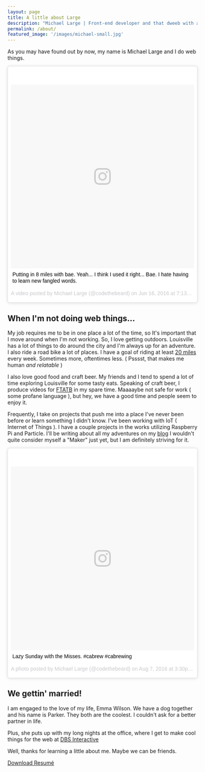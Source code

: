 ```yaml
---
layout: page
title: A little about Large
description: "Michael Large | Front-end developer and that dweeb with a beard."
permalink: /about/
featured_image: '/images/michael-small.jpg'
---
```


As you may have found out by now, my name is Michael Large and I do web things.

<div class="instagram-embed float-right">
<blockquote class="instagram-media" data-instgrm-captioned data-instgrm-version="7" style=" background:#FFF; border:0; border-radius:3px; box-shadow:0 0 1px 0 rgba(0,0,0,0.5),0 1px 10px 0 rgba(0,0,0,0.15); margin: 1px; max-width:658px; padding:0; width:99.375%; width:-webkit-calc(100% - 2px); width:calc(100% - 2px);"><div style="padding:8px;"> <div style=" background:#F8F8F8; line-height:0; margin-top:40px; padding:50.0% 0; text-align:center; width:100%;"> <div style=" background:url(data:image/png;base64,iVBORw0KGgoAAAANSUhEUgAAACwAAAAsCAMAAAApWqozAAAABGdBTUEAALGPC/xhBQAAAAFzUkdCAK7OHOkAAAAMUExURczMzPf399fX1+bm5mzY9AMAAADiSURBVDjLvZXbEsMgCES5/P8/t9FuRVCRmU73JWlzosgSIIZURCjo/ad+EQJJB4Hv8BFt+IDpQoCx1wjOSBFhh2XssxEIYn3ulI/6MNReE07UIWJEv8UEOWDS88LY97kqyTliJKKtuYBbruAyVh5wOHiXmpi5we58Ek028czwyuQdLKPG1Bkb4NnM+VeAnfHqn1k4+GPT6uGQcvu2h2OVuIf/gWUFyy8OWEpdyZSa3aVCqpVoVvzZZ2VTnn2wU8qzVjDDetO90GSy9mVLqtgYSy231MxrY6I2gGqjrTY0L8fxCxfCBbhWrsYYAAAAAElFTkSuQmCC); display:block; height:44px; margin:0 auto -44px; position:relative; top:-22px; width:44px;"></div></div> <p style=" margin:8px 0 0 0; padding:0 4px;"> <a href="https://www.instagram.com/p/BGvQiL_h6cx/" style=" color:#000; font-family:Arial,sans-serif; font-size:14px; font-style:normal; font-weight:normal; line-height:17px; text-decoration:none; word-wrap:break-word;" target="_blank">Putting in 8 miles with bae. Yeah... I think I used it right... Bae. I hate having to learn new fangled words.</a></p> <p style=" color:#c9c8cd; font-family:Arial,sans-serif; font-size:14px; line-height:17px; margin-bottom:0; margin-top:8px; overflow:hidden; padding:8px 0 7px; text-align:center; text-overflow:ellipsis; white-space:nowrap;">A video posted by Michael Large (@codethebeard) on <time style=" font-family:Arial,sans-serif; font-size:14px; line-height:17px;" datetime="2016-06-17T02:13:24+00:00">Jun 16, 2016 at 7:13pm PDT</time></p></div></blockquote>
</div>


## When I'm not doing web things...

My job requires me to be in one place a lot of the time, so It's important that I move around when I'm not working. So, I love getting outdoors. Louisville has a lot of things to do around the city and I'm always up for an adventure. I also ride a road bike a lot of places. I have a goal of riding at least [20 miles](https://www.strava.com/athletes/15576737) every week. Sometimes more, oftentimes less. ( Psssst, that makes me human _and relatable_ )


I also love good food and craft beer. My friends and I tend to spend a lot of time exploring Louisville for some tasty eats. Speaking of craft beer, I produce videos for [FTATB](http://ftatb.com/) in my spare time. Maaaaybe not safe for work ( some profane language ), but hey, we have a good time and people seem to enjoy it.

Frequently, I take on projects that push me into a place I've never been before or learn something I didn't know. I've been working with IoT ( Internet of Things ). I have a couple projects in the works utilizing Raspberry Pi and Particle. I'll be writing about all my adventures on my [blog](/blog/) I wouldn't quite consider myself a "Maker" just yet, but I am definitely striving for it.

<div class="clear"></div>


<div class="instagram-embed float-left">
<blockquote class="instagram-media" data-instgrm-captioned data-instgrm-version="7" style=" background:#FFF; border:0; border-radius:3px; box-shadow:0 0 1px 0 rgba(0,0,0,0.5),0 1px 10px 0 rgba(0,0,0,0.15); margin: 1px; max-width:658px; padding:0; width:99.375%; width:-webkit-calc(100% - 2px); width:calc(100% - 2px);"><div style="padding:8px;"> <div style=" background:#F8F8F8; line-height:0; margin-top:40px; padding:50.0% 0; text-align:center; width:100%;"> <div style=" background:url(data:image/png;base64,iVBORw0KGgoAAAANSUhEUgAAACwAAAAsCAMAAAApWqozAAAABGdBTUEAALGPC/xhBQAAAAFzUkdCAK7OHOkAAAAMUExURczMzPf399fX1+bm5mzY9AMAAADiSURBVDjLvZXbEsMgCES5/P8/t9FuRVCRmU73JWlzosgSIIZURCjo/ad+EQJJB4Hv8BFt+IDpQoCx1wjOSBFhh2XssxEIYn3ulI/6MNReE07UIWJEv8UEOWDS88LY97kqyTliJKKtuYBbruAyVh5wOHiXmpi5we58Ek028czwyuQdLKPG1Bkb4NnM+VeAnfHqn1k4+GPT6uGQcvu2h2OVuIf/gWUFyy8OWEpdyZSa3aVCqpVoVvzZZ2VTnn2wU8qzVjDDetO90GSy9mVLqtgYSy231MxrY6I2gGqjrTY0L8fxCxfCBbhWrsYYAAAAAElFTkSuQmCC); display:block; height:44px; margin:0 auto -44px; position:relative; top:-22px; width:44px;"></div></div> <p style=" margin:8px 0 0 0; padding:0 4px;"> <a href="https://www.instagram.com/p/BI0wZP-AA12/" style=" color:#000; font-family:Arial,sans-serif; font-size:14px; font-style:normal; font-weight:normal; line-height:17px; text-decoration:none; word-wrap:break-word;" target="_blank">Lazy Sunday with the Misses. #cabrew #cabrewing</a></p> <p style=" color:#c9c8cd; font-family:Arial,sans-serif; font-size:14px; line-height:17px; margin-bottom:0; margin-top:8px; overflow:hidden; padding:8px 0 7px; text-align:center; text-overflow:ellipsis; white-space:nowrap;">A photo posted by Michael Large (@codethebeard) on <time style=" font-family:Arial,sans-serif; font-size:14px; line-height:17px;" datetime="2016-08-07T22:30:47+00:00">Aug 7, 2016 at 3:30pm PDT</time></p></div></blockquote>
<script async defer src="//platform.instagram.com/en_US/embeds.js"></script>
</div>

## We gettin' married!

I am engaged to the love of my life, Emma Wilson. We have a dog together and his name is Parker. They both are the coolest. I couldn't ask for a better partner in life.

Plus, she puts up with my long nights at the office, where I get to make cool things for the web at [DBS Interactive](https://www.dbswebsite.com/portfolio/)

Well, thanks for learning a little about me. Maybe we can be friends.

<a href="/images/Michael-Large-Resume.pdf" download class="button">Download Resumé</a>
